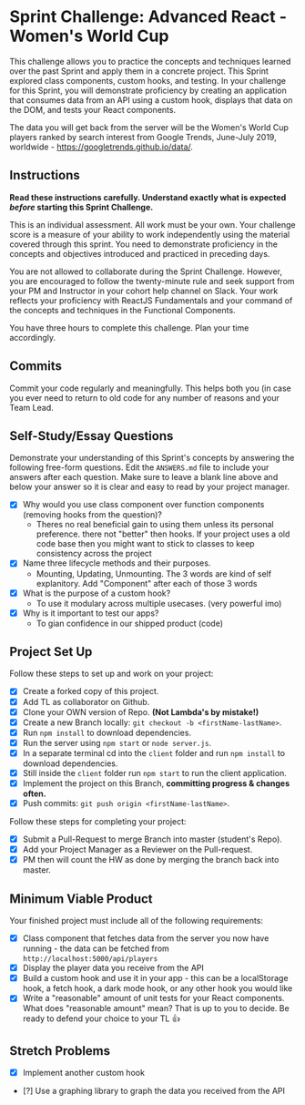 # Sprint Challenge: Advanced React - Women's World Cup

This challenge allows you to practice the concepts and techniques learned over the past Sprint and apply them in a concrete project. This Sprint explored class components, custom hooks, and testing. In your challenge for this Sprint, you will demonstrate proficiency by creating an application that consumes data from an API using a custom hook, displays that data on the DOM, and tests your React components.

The data you will get back from the server will be the Women's World Cup players ranked by search interest from Google Trends, June-July 2019, worldwide - https://googletrends.github.io/data/.

## Instructions

**Read these instructions carefully. Understand exactly what is expected _before_ starting this Sprint Challenge.**

This is an individual assessment. All work must be your own. Your challenge score is a measure of your ability to work independently using the material covered through this sprint. You need to demonstrate proficiency in the concepts and objectives introduced and practiced in preceding days.

You are not allowed to collaborate during the Sprint Challenge. However, you are encouraged to follow the twenty-minute rule and seek support from your PM and Instructor in your cohort help channel on Slack. Your work reflects your proficiency with ReactJS Fundamentals and your command of the concepts and techniques in the Functional Components.

You have three hours to complete this challenge. Plan your time accordingly.

## Commits

Commit your code regularly and meaningfully. This helps both you (in case you ever need to return to old code for any number of reasons and your Team Lead.

## Self-Study/Essay Questions

Demonstrate your understanding of this Sprint's concepts by answering the following free-form questions. Edit the `ANSWERS.md` file to include your answers after each question. Make sure to leave a blank line above and below your answer so it is clear and easy to read by your project manager.

- [X] Why would you use class component over function components (removing hooks from the question)?
  - Theres no real beneficial gain to using them unless its personal preference. there not "better" then hooks. If your project uses a old code
  base then you might want to stick to classes to keep consistency across the project
- [X] Name three lifecycle methods and their purposes.
  - Mounting, Updating, Unmounting. The 3 words are kind of self explanitory. Add "Component" after each of those 3 words
- [X] What is the purpose of a custom hook?
  - To use it modulary across multiple usecases. (very powerful imo)
- [X] Why is it important to test our apps?
  - To gian confidence in our shipped product (code)

## Project Set Up

Follow these steps to set up and work on your project:

- [X] Create a forked copy of this project.
- [X] Add TL as collaborator on Github.
- [X] Clone your OWN version of Repo. **(Not Lambda's by mistake!)**
- [X] Create a new Branch locally: `git checkout -b <firstName-lastName>`.
- [X] Run `npm install` to download dependencies.
- [X] Run the server using `npm start` or `node server.js`.
- [X] In a separate terminal cd into the `client` folder and run `npm install` to download dependencies.
- [X] Still inside the `client` folder run `npm start` to run the client application.
- [X] Implement the project on this Branch, **committing progress & changes often.**
- [X] Push commits: `git push origin <firstName-lastName>`.

Follow these steps for completing your project:

- [X] Submit a Pull-Request to merge <firstName-lastName> Branch into master (student's  Repo).
- [X] Add your Project Manager as a Reviewer on the Pull-request.
- [X] PM then will count the HW as done by merging the branch back into master.

## Minimum Viable Product

Your finished project must include all of the following requirements:

- [X] Class component that fetches data from the server you now have running - the data can be fetched from `http://localhost:5000/api/players`
- [X] Display the player data you receive from the API
- [X] Build a custom hook and use it in your app - this can be a localStorage hook, a fetch hook, a dark mode hook, or any other hook you would like
- [X] Write a "reasonable" amount of unit tests for your React components. What does "reasonable amount" mean? That is up to you to decide. Be ready to defend your choice to your TL 👍

## Stretch Problems

- [X] Implement another custom hook
- [?] Use a graphing library to graph the data you received from the API
